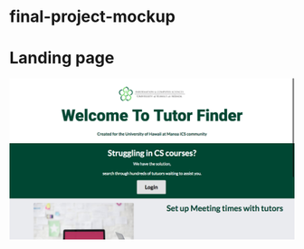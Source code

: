 
# final-project-mockup


 
 # Landing page
 ![landing](/app/public/images/landing-screenshot(1).png)
 
